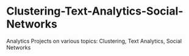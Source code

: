 # Clustering-Text-Analytics-Social-Networks
Analytics Projects on various topics: Clustering, Text Analytics, Social Networks
